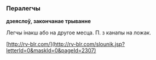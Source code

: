 ### Пералегчы
**дзеяслоў, закончанае трыванне**

Легчы інакш або на другое месца. П. з канапы на ложак.

<a rel="author">[http://rv-blr.com/](http://rv-blr.com/slounik.jsp?letterId=0&maskId=0&pageId=2307)</a>
